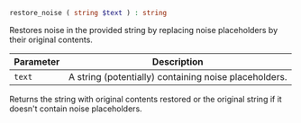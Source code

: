```php
restore_noise ( string $text ) : string
```

Restores noise in the provided string by replacing noise placeholders by their original contents.

| Parameter | Description                                           |
|-----------|-------------------------------------------------------|
| `text`    | A string (potentially) containing noise placeholders. |

Returns the string with original contents restored or the original string if it doesn't contain noise placeholders.